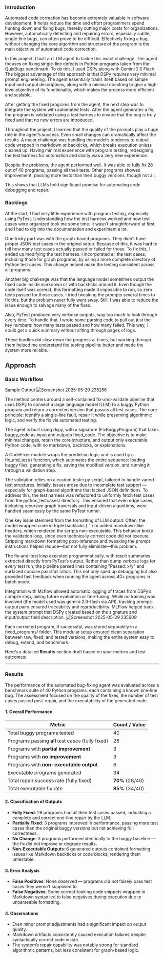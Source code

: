 ### Introduction
Automated code correction has become extremely valuable in software development. It helps reduce the time and effort programmers spend hunting down and fixing bugs, thereby cutting major costs for organizations. However, automatically detecting and repairing errors, especially subtle, single-line bugs, can often prove to be difficult. Effectively fixing a bug, without changing the core algorithm and structure of the program is the main objective of automated code correction.

In this project, I built an LLM agent to tackle this exact challenge. The agent focuses on fixing single-line defects in Python programs taken from the QuixBugs benchmark. To do this, I used DSPy along with Gemini 2.0 Flash. The biggest advantage of this approach is that DSPy requires very minimal prompt engineering. The agent essentially trains itself based on simple input and output descriptions, along with a minimal docstring to give a high-level objective of its functionality, which makes the process more efficient and scalable.

After getting the fixed programs from the agent, the next step was to integrate the system with automated tests. After the agent generates a fix, the program is validated using a test harness to ensure that the bug is truly fixed and that no new errors are introduced. 

Throughout the project, I learned that the quality of the prompts play a huge role in the agent’s success. Even small changes can dramatically affect the results. A major challenge was handling the model’s tendency to output code wrapped in markdown or backticks, which breaks execution unless cleaned up. Having minimal experience with program testing, redesigning the test harness for automation and clarity was a very new experience. 

Despite the problems, the agent performed well. It was able to fully fix 28 out of 40 programs, passing all their tests. Other programs showed improvement, passing more tests than their buggy versions, though not all. 

This shows that LLMs hold significant promise for automating code debugging and repair.


### Backlogs
At the start, I had very little experience with program testing, especially using PyTest. Understanding how the test harness worked and how test cases were organized took me some time. It wasn’t straightforward at first, and I had to dig into the documentation and experiment a lot.

One tricky part was with the graph-based programs. They didn’t have proper JSON test cases in the original setup. Because of this, it was hard to tell how many test cases actually passed or failed for those. To fix this, I ended up modifying the test harness. I incorporated all the test cases, including those for graph programs, by using a more complete directory of Python test cases. This change helped make the testing consistent across all programs.

Another big challenge was that the language model sometimes output the fixed code inside markdown or with backticks around it. Even though the code itself was correct, this formatting made it impossible to run, so zero tests passed for those cases. I tried tweaking the prompts several times to fix this, but the problem never fully went away. Still, I was able to reduce the issue enough to salvage many of the fixes.

Also, PyTest produced very verbose outputs, way too much to look through every time. To handle that, I wrote some parsing code to pull out just the key numbers: how many tests passed and how many failed. This way, I could get a quick summary without sifting through pages of logs.

These hurdles did slow down the progress at times, but working through them helped me understand the testing pipeline better and made the system more reliable.

## Approach

### Basic Workflow

Sample Output
![Screenshot 2025-05-29 235256](https://github.com/user-attachments/assets/e20e2d0b-867e-4e33-bc32-ea1bb71a88af)

The method centers around a self-contained fix-and-validate pipeline that uses DSPy to connect a large language model (LLM) to a buggy Python program and return a corrected version that passes all test cases. The core principle: identify a single-line fault, repair it while preserving algorithmic logic, and verify the fix via automated testing.

The agent is built using dspy, with a signature (FixBuggyProgram) that takes buggy_code as input and outputs fixed_code. The objective is to make minimal changes, retain the core structure, and output only executable Python code, with no markdown, backticks, or explanations.

A CodeFixer module wraps the prediction logic and is used by a fix_and_test() function, which automates the entire sequence: loading buggy files, generating a fix, saving the modified version, and running it through a validation step.

The validation relies on a custom tester.py script, tailored to handle varied test structures. Initially, issues arose due to incomplete test support — especially for graph-based algorithms that lacked JSON definitions. To address this, the test harness was refactored to uniformly fetch test cases from the python_testcases/ directory. This ensured that even edge cases, including recursive graph traversals and input-driven algorithms, were handled seamlessly by the same PyTest runner.

One key issue stemmed from the formatting of LLM output. Often, the model wrapped code in triple backticks (```) or added markdown-like headers, which rendered the scripts non-executable. This behavior broke the validation loop, since even technically correct code did not execute. Stripping markdown formatting post-inference and tweaking the prompt instructions helped reduce—but not fully eliminate—this problem.

The fix-and-test loop executed programmatically, with result summaries extracted directly from PyTest’s output. Rather than dump verbose logs for every test run, the pipeline parsed lines containing "Passed: x/y" and surfaced concise pass/fail ratios. This not only sped up debugging but also provided fast feedback when running the agent across 40+ programs in batch mode.

Integration with MLflow allowed automatic logging of traces from DSPy’s compile step, aiding future evaluation or fine-tuning. While no training was involved (the model used was gemini-2.0-flash via API), tracking prompt-output pairs ensured traceability and reproducibility. MLFlow helped track the system prompt that DSPy created based on the signature and input/output field description. 
![Screenshot 2025-05-29 235609](https://github.com/user-attachments/assets/512326e1-1361-4541-9206-bf1fc179630e)


Each corrected program, if successful, was stored separately in a fixed_programs/ folder. This modular setup ensured clean separation between raw, fixed, and tested versions, making the entire system easy to debug, extend, and benchmark.

Here’s a detailed **Results** section draft based on your metrics and test outcomes:

---

### **Results**

The performance of the automated bug-fixing agent was evaluated across a benchmark suite of 40 Python programs, each containing a known one-line bug. The assessment focused on the quality of the fixes, the number of test cases passed post-repair, and the executability of the generated code.

#### **1. Overall Performance**

| Metric                                            | Count / Value   |
| ------------------------------------------------- | --------------- |
| Total buggy programs tested                       | 40              |
| Programs passing **all** test cases (fully fixed) | 28              |
| Programs with **partial improvement**             | 3               |
| Programs with **no improvement**                  | 3               |
| Programs with **non-executable output**           | 6               |
| Executable programs generated                     | 34              |
| Total repair success rate (fully fixed)           | **70%** (28/40) |
| Total executable fix rate                         | **85%** (34/40) |

#### **2. Classification of Outputs**

* **Fully Fixed**: 28 programs had all their test cases passed, indicating a complete and correct one-line repair by the LLM.
* **Partially Fixed**: 3 programs improved in performance, passing more test cases than the original buggy versions but not achieving full correctness.
* **No Change**: 3 programs performed identically to the buggy baseline — the fix did not improve or degrade results.
* **Non-Executable Outputs**: 6 generated outputs contained formatting issues like Markdown backticks or code blocks, rendering them untestable.

#### **3. Error Analysis**

* **False Positives**: None observed — programs did not falsely pass test cases they weren’t supposed to.
* **False Negatives**: Some correct-looking code snippets wrapped in Markdown syntax led to false negatives during execution due to unparseable formatting.

#### **4. Observations**

* Even minor prompt adjustments had a significant impact on output quality.
* Markdown artifacts consistently caused execution failures despite syntactically correct code inside.
* The system’s repair capability was notably strong for standard algorithmic patterns, but less consistent for graph-based logic.



